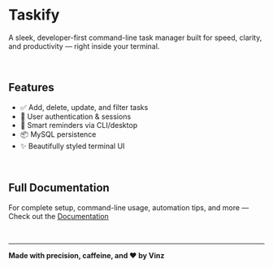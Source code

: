 # Taskify

A sleek, developer-first command-line task manager built for speed, clarity, and productivity — right inside your terminal.

<br/>

## Features
- ✅ Add, delete, update, and filter tasks
- 🔐 User authentication & sessions
- 🔔 Smart reminders via CLI/desktop
- 📦 MySQL persistence
- ✨ Beautifully styled terminal UI

<br/>

## Full Documentation
For complete setup, command-line usage, automation tips, and more —  
Check out the [Documentation](docs/documentation.md)

<br/>

---

**Made with precision, caffeine, and ❤️ by Vinz**
